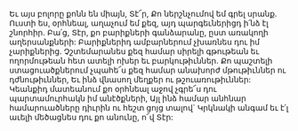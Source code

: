
Եւ այս բոլորը քոնն են միայն, Տէ՜ր,
Քո ներշնչումով եմ գրել սրանք.
Ուստի ես, օրհնեալ, աղաչում եմ քեզ, այդ
պարգեւներիցդ ի՛նձ էլ շնորհիր.
Բա՛ց, Տէր, քո բարիքների գանձարանը, ըստ
առակողի աղերսանքների:
Բարիքներիդ ամբարներում չխառնես դու իմ
չարիքներից.
Չշտեմարանես քեզ համար սիրելի գթութեան եւ
ողորմութեան հետ ատելի ոխեր եւ բարկութիւններ.
Քո պաշտելի ստացուածքներում չպահե՜ս քեզ
համար անախորժ մթութիւններ ու դժնութիւններ,
Եւ ինձ վնասող մեղքեր ու թշուառութիւններ:
Կեանքիդ մատեանում քո օրհնեալ աջով չգրե՜ս
դու պարտամուրհակն իմ անէծքների,
Այլ ինձ համար անհնար համարուածները դիւրին
ու հեշտ ցոյց տալով`
Կրկնակի անգամ եւ է՛լ աւելի մեծացնես դու քո
անունը, ո՜վ Տէր:

